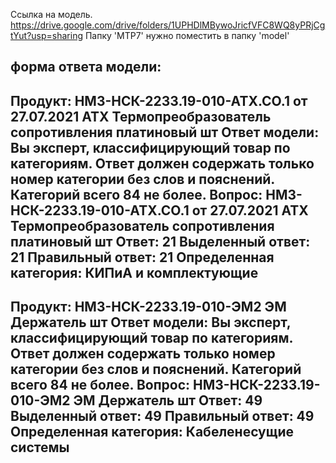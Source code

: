 Ссылка на модель. https://drive.google.com/drive/folders/1UPHDlMBywoJricfVFC8WQ8yPRjCgtYut?usp=sharing Папку 'MTP7' нужно поместить в папку 'model' 

форма ответа модели:
--------------------------------------------------
Продукт: НМЗ-НСК-2233.19-010-АТХ.СО.1 от 27.07.2021 АТХ Термопреобразователь сопротивления платиновый шт
Ответ модели: Вы эксперт, классифицирующий товар по категориям. Ответ должен содержать только номер категории без слов и пояснений. Категорий всего 84 не более.
Вопрос: НМЗ-НСК-2233.19-010-АТХ.СО.1 от 27.07.2021 АТХ Термопреобразователь сопротивления платиновый шт
Ответ: 21
Выделенный ответ: 21
Правильный ответ: 21
Определенная категория: КИПиА и комплектующие
--------------------------------------------------
Продукт: НМЗ-НСК-2233.19-010-ЭМ2 ЭМ Держатель шт
Ответ модели: Вы эксперт, классифицирующий товар по категориям. Ответ должен содержать только номер категории без слов и пояснений. Категорий всего 84 не более.
Вопрос: НМЗ-НСК-2233.19-010-ЭМ2 ЭМ Держатель шт
Ответ: 49
Выделенный ответ: 49
Правильный ответ: 49
Определенная категория: Кабеленесущие системы
--------------------------------------------------

